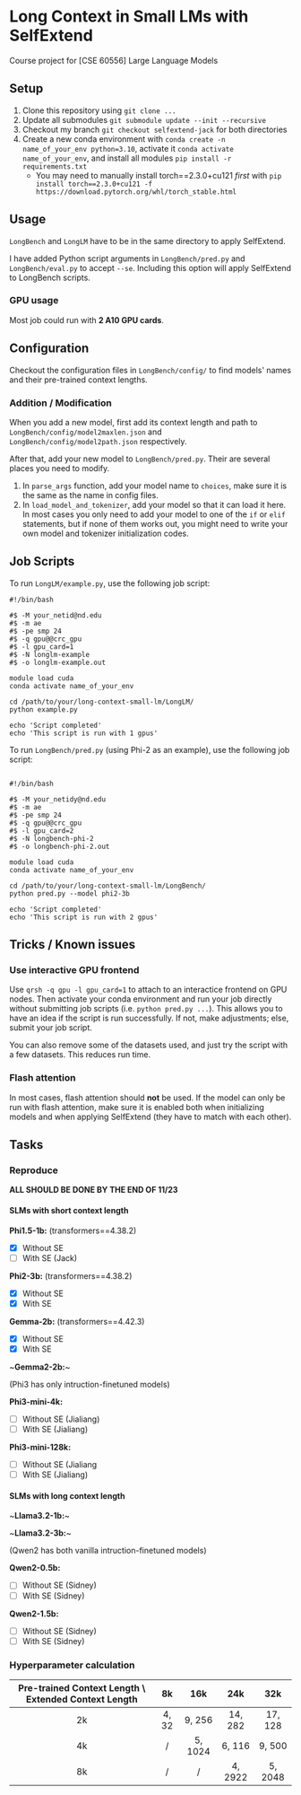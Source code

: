 # Long Context in Small LMs with SelfExtend

Course project for [CSE 60556] Large Language Models

## Setup

1. Clone this repository using `git clone ...`
2. Update all submodules `git submodule update --init --recursive`
3. Checkout my branch `git checkout selfextend-jack` for both directories
2. Create a new conda environment with `conda create -n name_of_your_env python=3.10`, activate it `conda activate name_of_your_env`, and install all modules `pip install -r requirements.txt`
	- You may need to manually install torch==2.3.0+cu121 *first* with `pip install torch==2.3.0+cu121 -f https://download.pytorch.org/whl/torch_stable.html`

## Usage

`LongBench` and `LongLM` have to be in the same directory to apply SelfExtend.

I have added Python script arguments in `LongBench/pred.py` and `LongBench/eval.py` to accept `--se`. Including this option will apply SelfExtend to LongBench scripts.

### GPU usage

Most job could run with **2 A10 GPU cards**.

## Configuration

Checkout the configuration files in `LongBench/config/` to find models' names and their pre-trained context lengths.

### Addition / Modification

When you add a new model, first add its context length and path to `LongBench/config/model2maxlen.json` and `LongBench/config/model2path.json` respectively.

After that, add your new model to `LongBench/pred.py`. Their are several places you need to modify.
1. In `parse_args` function, add your model name to `choices`, make sure it is the same as the name in config files.
2. In `load_model_and_tokenizer`, add your model so that it can load it here. In most cases you only need to add your model to one of the `if` or `elif` statements, but if none of them works out, you might need to write your own model and tokenizer initialization codes.

## Job Scripts

To run `LongLM/example.py`, use the following job script:
```
#!/bin/bash

#$ -M your_netid@nd.edu
#$ -m ae
#$ -pe smp 24
#$ -q gpu@@crc_gpu
#$ -l gpu_card=1
#$ -N longlm-example
#$ -o longlm-example.out

module load cuda
conda activate name_of_your_env

cd /path/to/your/long-context-small-lm/LongLM/
python example.py

echo 'Script completed'
echo 'This script is run with 1 gpus'
```

To run `LongBench/pred.py` (using Phi-2 as an example), use the following job script:
```

#!/bin/bash

#$ -M your_netidy@nd.edu
#$ -m ae
#$ -pe smp 24
#$ -q gpu@@crc_gpu
#$ -l gpu_card=2
#$ -N longbench-phi-2
#$ -o longbench-phi-2.out

module load cuda
conda activate name_of_your_env

cd /path/to/your/long-context-small-lm/LongBench/
python pred.py --model phi2-3b

echo 'Script completed'
echo 'This script is run with 2 gpus'
```

## Tricks / Known issues

### Use interactive GPU frontend

Use `qrsh -q gpu -l gpu_card=1` to attach to an interactice frontend on GPU nodes. Then activate your conda environment and run your job directly without submitting job scripts (i.e. `python pred.py ...`). This allows you to have an idea if the script is run successfully. If not, make adjustments; else, submit your job script.

You can also remove some of the datasets used, and just try the script with a few datasets. This reduces run time.

### Flash attention

In most cases, flash attention should **not** be used. If the model can only be run with flash attention, make sure it is enabled both when initializing models and when applying SelfExtend (they have to match with each other).

## Tasks

### Reproduce 

**ALL SHOULD BE DONE BY THE END OF 11/23**

#### SLMs with short context length

**Phi1.5-1b:** (transformers==4.38.2)
- [x] Without SE
- [ ] With SE (Jack)

**Phi2-3b:** (transformers==4.38.2)
- [x] Without SE
- [x] With SE

**Gemma-2b:** (transformers==4.42.3)
- [x] Without SE
- [x] With SE

~**Gemma2-2b:**~

(Phi3 has only intruction-finetuned models)

**Phi3-mini-4k:**
- [ ] Without SE (Jialiang)
- [ ] With SE (Jialiang)

**Phi3-mini-128k:**
- [ ] Without SE (Jialiang
- [ ] With SE (Jialiang)

#### SLMs with long context length

~**Llama3.2-1b:**~

~**Llama3.2-3b:**~

(Qwen2 has both vanilla intruction-finetuned models)

**Qwen2-0.5b:**
- [ ] Without SE (Sidney)
- [ ] With SE (Sidney)

**Qwen2-1.5b:**
- [ ] Without SE (Sidney)
- [ ] With SE (Sidney)

### Hyperparameter calculation

| Pre-trained Context Length \ Extended Context Length | 8k | 16k | 24k | 32k |
| :---: | :---: | :---: | :---: | :---: |
| 2k | 4, 32 | 9, 256 | 14, 282 | 17, 128 |
| 4k | / | 5, 1024 | 6, 116 | 9, 500 |
| 8k | / | / | 4, 2922 | 5, 2048 |
